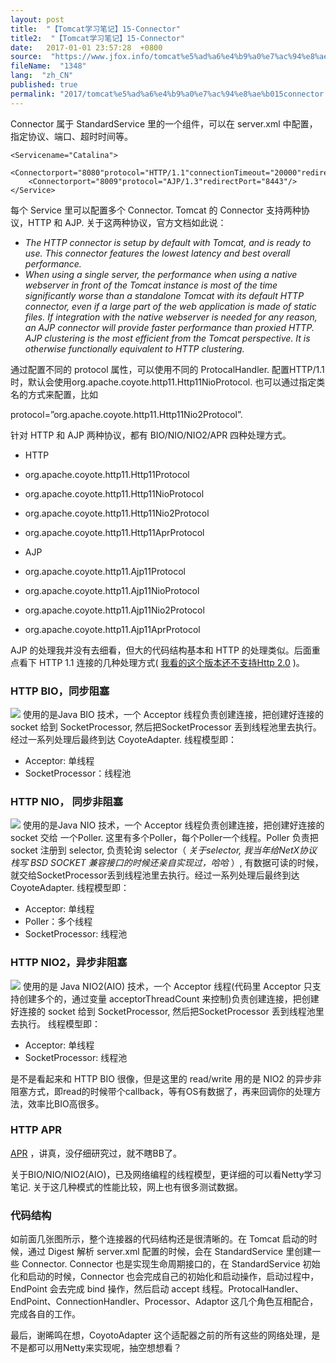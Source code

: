 ```yaml
---
layout: post
title:  "【Tomcat学习笔记】15-Connector"
title2:  "【Tomcat学习笔记】15-Connector"
date:   2017-01-01 23:57:28  +0800
source:  "https://www.jfox.info/tomcat%e5%ad%a6%e4%b9%a0%e7%ac%94%e8%ae%b015connector.html"
fileName:  "1348"
lang:  "zh_CN"
published: true
permalink: "2017/tomcat%e5%ad%a6%e4%b9%a0%e7%ac%94%e8%ae%b015connector.html"
---
```


Connector 属于 StandardService 里的一个组件，可以在 server.xml 中配置，指定协议、端口、超时时间等。 

    <Servicename="Catalina">
        <Connectorport="8080"protocol="HTTP/1.1"connectionTimeout="20000"redirectPort="8443"/> 
        <Connectorport="8009"protocol="AJP/1.3"redirectPort="8443"/>                         
    </Service>
    

每个 Service 里可以配置多个 Connector. Tomcat 的 Connector 支持两种协议，HTTP 和 AJP. 关于这两种协议，官方文档如此说：

- *The HTTP connector is setup by default with Tomcat, and is ready to use. This connector features the lowest latency and best overall performance.*
- *When using a single server, the performance when using a native webserver in front of the Tomcat instance is most of the time significantly worse than a standalone Tomcat with its default HTTP connector, even if a large part of the web application is made of static files. If integration with the native webserver is needed for any reason, an AJP connector will provide faster performance than proxied HTTP. AJP clustering is the most efficient from the Tomcat perspective. It is otherwise functionally equivalent to HTTP clustering.*

通过配置不同的 protocol 属性，可以使用不同的 ProtocalHandler. 配置HTTP/1.1时，默认会使用org.apache.coyote.http11.Http11NioProtocol. 也可以通过指定类名的方式来配置，比如

protocol=”org.apache.coyote.http11.Http11Nio2Protocol”.

针对 HTTP 和 AJP 两种协议，都有 BIO/NIO/NIO2/APR 四种处理方式。

-  HTTP 
  
- org.apache.coyote.http11.Http11Protocol
- org.apache.coyote.http11.Http11NioProtocol
- org.apache.coyote.http11.Http11Nio2Protocol
- org.apache.coyote.http11.Http11AprProtocol

-  AJP 
  
- org.apache.coyote.http11.Ajp11Protocol
- org.apache.coyote.http11.Ajp11NioProtocol
- org.apache.coyote.http11.Ajp11Nio2Protocol
- org.apache.coyote.http11.Ajp11AprProtocol

 AJP 的处理我并没有去细看，但大的代码结构基本和 HTTP 的处理类似。后面重点看下 HTTP 1.1 连接的几种处理方式( [我看的这个版本还不支持Http 2.0](https://www.jfox.info/go.php?url=https://stackoverflow.com/questions/30855281/tomcat-support-for-http-2-0/37889873#37889873) )。 

###  HTTP BIO，同步阻塞 

![](cedd439.png) 使用的是Java BIO 技术，一个 Acceptor 线程负责创建连接，把创建好连接的 socket 给到 SocketProcessor, 然后把SocketProcessor 丢到线程池里去执行。经过一系列处理后最终到达 CoyoteAdapter. 线程模型即： 

- Acceptor: 单线程
- SocketProcessor：线程池

###  HTTP NIO， 同步非阻塞 

![](c9457bc.png) 使用的是Java NIO 技术，一个 Acceptor 线程负责创建连接，把创建好连接的 socket 交给 一个Poller. 这里有多个Poller，每个Poller一个线程。Poller 负责把 socket 注册到 selector, 负责轮询 selector（ *关于selector, 我当年给NetX协议栈写 BSD SOCKET 兼容接口的时候还亲自实现过，哈哈* ）, 有数据可读的时候，就交给SocketProcessor丢到线程池里去执行。经过一系列处理后最终到达 CoyoteAdapter. 线程模型即： 

- Acceptor: 单线程
- Poller：多个线程
- SocketProcessor: 线程池

###  HTTP NIO2，异步非阻塞 

![](c6d3e0c.png) 使用的是 Java NIO2(AIO) 技术，一个 Acceptor 线程(代码里 Acceptor 只支持创建多个的，通过变量 acceptorThreadCount 来控制)负责创建连接，把创建好连接的 socket 给到 SocketProcessor, 然后把SocketProcessor 丢到线程池里去执行。 线程模型即： 

- Acceptor: 单线程
- SocketProcessor: 线程池

是不是看起来和 HTTP BIO 很像，但是这里的 read/write 用的是 NIO2 的异步非阻塞方式，即read的时候带个callback，等有OS有数据了，再来回调你的处理方法，效率比BIO高很多。

###  HTTP APR 

[APR](https://www.jfox.info/go.php?url=http://apr.apache.org/) ，讲真，没仔细研究过，就不瞎BB了。 

 关于BIO/NIO/NIO2(AIO)，已及网络编程的线程模型，更详细的可以看Netty学习笔记. 关于这几种模式的性能比较，网上也有很多测试数据。 

###  代码结构 

如前面几张图所示，整个连接器的代码结构还是很清晰的。在 Tomcat 启动的时候，通过 Digest 解析 server.xml 配置的时候，会在 StandardService 里创建一些 Connector. Connector 也是实现生命周期接口的，在 StandardService 初始化和启动的时候，Connector 也会完成自己的初始化和启动操作，启动过程中，EndPoint 会去完成 bind 操作，然后启动 accept 线程。ProtocalHandler、EndPoint、ConnectionHandler、Processor、Adaptor 这几个角色互相配合，完成各自的工作。

最后，谢晞鸣在想，CoyotoAdapter 这个适配器之前的所有这些的网络处理，是不是都可以用Netty来实现呢，抽空想想看？
